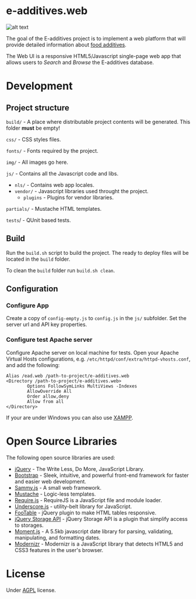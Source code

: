 e-additives.web
===============
![alt text](https://raw.github.com/vexelon-dot-net/e-additives.web/master/img/app_j2me.png "E-additives Logo")

The goal of the E-additives project is to implement a web platform that will provide detailed information about [food additives](http://en.wikipedia.org/wiki/Food_additive).

The Web UI is a responsive HTML5/Javascript single-page web app that allows users to *Search* and *Browse* the E-additives database.

# Development

## Project structure

`build/` - A place where distributable project contents will be generated. This folder **must** be empty!

`css/` - CSS styles files. 

`fonts/` - Fonts required by the project.

`img/` - All images go here.

`js/` - Contains all the Javascript code and libs.
  * `nls/` - Contains web app locales.
  * `vendor/` - Javascript libraries used throught the project.
    - `plugins` - Plugins for vendor libraries.

`partials/` - Mustache HTML templates.

`tests`/ - QUnit based tests.

## Build

Run the `build.sh` script to build the project. The ready to deploy files will be located in the `build` folder.

To clean the `build` folder run `build.sh clean`. 

## Configuration

### Configure App

Create a copy of `config-empty.js` to `config.js` in the `js/` subfolder. Set the server url and API key properties.

### Configure test Apache server

Configure Apache server on local machine for tests. Open your Apache Virtual Hosts configurations, e.g. `/etc/httpd/conf/extra/httpd-vhosts.conf`, and add the following:

    Alias /ead.web /path-to-project/e-additives.web
    <Directory /path-to-project/e-additives.web>
            Options FollowSymLinks MultiViews -Indexes
            AllowOverride All
            Order allow,deny
            Allow from all
    </Directory>
    
If your are under Windows you can also use [XAMPP](http://www.apachefriends.org/en/xampp.html).

# Open Source Libraries
The following open source libraries are used:

  * [jQuery](http://jquery.com/) - The Write Less, Do More, JavaScript Library.
  * [Bootstrap](http://twitter.github.com/bootstrap/) - Sleek, intuitive, and powerful front-end framework for faster and easier web development.
  * [Sammy.js](http://sammyjs.org/) - A small web framework. 
  * [Mustache](http://mustache.github.io/) - Logic-less templates.
  * [Require.js](http://requirejs.org/) - RequireJS is a JavaScript file and module loader.
  * [Underscore.js](http://underscorejs.org/) - utility-belt library for JavaScript.
  * [FooTable](https://github.com/bradvin/FooTable) - jQuery plugin to make HTML tables responsive.
  * [jQuery Storage API](https://github.com/julien-maurel/jQuery-Storage-API) - jQuery Storage API is a plugin that simplify access to storages.
  * [Moment.js](http://momentjs.com/) - A 5.5kb javascript date library for parsing, validating, manipulating, and formatting dates.
  * [Modernizr](http://modernizr.com/) - Modernizr is a JavaScript library that detects HTML5 and CSS3 features in the user's browser.

# License

Under [AGPL](LICENSE) license.
